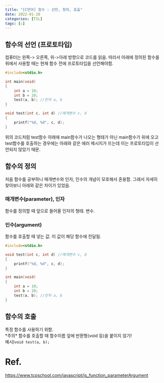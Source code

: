 ```yaml
---
title: "[C언어] 함수 : 선언, 정의, 호출"
date: 2022-01-20
categories: [TIL]
tags: [c]
---
```


## 함수의 선언 (프로토타입)
컴퓨터는 왼쪽-> 오른쪽, 위->아래 방향으로 코드를 읽음.
따라서 아래에 정의된 함수를 위에서 사용할 때는 현재 함수 전에 프로토타입을 선언해야함.

```c
#include<stdio.h>

int main(void)
{
    int a = 10;
    int b = 20;
    test(a, b); //인자 a, b
}

void test(int c, int d) //매개변수 c, d
{
    printf("%d, %d", c, d);
}
```
위의 코드처럼 test함수 아래에 main함수가 나오는 형태가 아닌 main함수가 위에 오고 test함수를 호출하는 경우에는 아래와 같은 에러 메시지가 뜨는데 이는 프로토타입이 선언되지 않았기 때문.

## 함수의 정의
처음 함수를 공부하니 매개변수와 인자, 인수의 개념이 모호해서 혼용함. 그래서 자세히 찾아보니 아래와 같은 차이가 있었음.

### 매개변수(parameter), 인자
함수를 정의할 때 앞으로 들어올 인자의 형태. 변수.


### 인수(argument)
함수를 호출할 때 넣는 값. 이 값이 해당 함수에 전달됨.

```c
#include<stdio.h>

void test(int c, int d) //매개변수 c, d
{
    printf("%d, %d", c, d);
}

int main(void)
{
    int a = 10;
    int b = 20;
    test(a, b); //인자 a, b
}
```
## 함수의 호출
특정 함수를 사용하기 위함.  
\*주의\* 함수를 호출할 때 함수이름 앞에 반환형(void 등)을 붙이지 않기!  
예시)`void test(a, b);`

# Ref.
<https://www.tcpschool.com/javascript/js_function_parameterArgument>